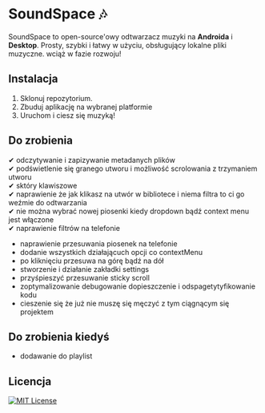 # SoundSpace 🎶
SoundSpace to open-source'owy odtwarzacz muzyki na **Androida** i **Desktop**. Prosty, szybki i łatwy w użyciu, obsługujący lokalne pliki muzyczne. wciąż w fazie rozwoju!

## Instalacja
1. Sklonuj repozytorium.
2. Zbuduj aplikację na wybranej platformie
3. Uruchom i ciesz się muzyką!

## Do zrobienia
 ✔ odczytywanie i zapizywanie metadanych plików<br>
 ✔ podświetlenie się granego utworu i możliwość scrolowania z trzymaniem utworu<br>
 ✔ sktóry klawiszowe<br>
 ✔ naprawienie że jak klikasz na utwór w bibliotece i niema filtra to ci go weźmie do odtwarzania<br>
 ✔ nie można wybrać nowej piosenki kiedy dropdown bądź context menu jest włączone<br>
 ✔ naprawienie filtrów na telefonie<br>
 - naprawienie przesuwania piosenek na telefonie<br>
 - dodanie wszystkich działającuch opcji co contextMenu<br>
 - po kliknięciu przesuwa na górę bądź na dół<br>
 - stworzenie i działanie zakładki settings<br>
 - przyśpieszyć przesuwanie sticky scroll<br>
 - zoptymalizowanie debugowanie dopieszczenie i odspagetytyfikowanie kodu<br>
 - cieszenie się że już nie muszę się męczyć z tym ciągnącym się projektem<br>

## Do zrobienia kiedyś
 - dodawanie do playlist

## Licencja
[![MIT License](https://img.shields.io/badge/License-MIT-green.svg)](https://choosealicense.com/licenses/mit/)
